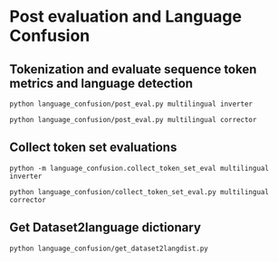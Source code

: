 # Post evaluation and Language Confusion


## Tokenization and evaluate sequence token metrics and language detection


```
python language_confusion/post_eval.py multilingual inverter

python language_confusion/post_eval.py multilingual corrector
```


## Collect token set evaluations

```
python -m language_confusion.collect_token_set_eval multilingual inverter

python language_confusion/collect_token_set_eval.py multilingual corrector
```

## Get Dataset2language dictionary

```
python language_confusion/get_dataset2langdist.py
```

